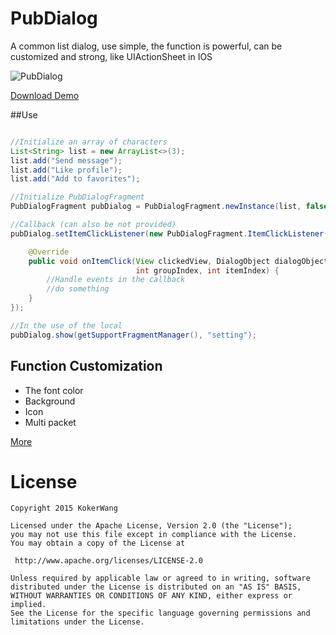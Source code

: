 # PubDialog
A common list dialog, use simple, the function is powerful, can be customized and strong, like UIActionSheet in IOS 

![PubDialog](https://github.com/KokerWang/PubDialog/blob/master/show_demo.gif)

[Download Demo](https://github.com/KokerWang/PubDialog/blob/master/apk/PubDialogExample-debug.apk?raw=true)

##Use

```java

//Initialize an array of characters
List<String> list = new ArrayList<>(3);
list.add("Send message");
list.add("Like profile");
list.add("Add to favorites");

//Initialize PubDialogFragment
PubDialogFragment pubDialog = PubDialogFragment.newInstance(list, false);

//Callback (can also be not provided)
pubDialog.setItemClickListener(new PubDialogFragment.ItemClickListener() {

    @Override
    public void onItemClick(View clickedView, DialogObject dialogObject,
                            int groupIndex, int itemIndex) {
        //Handle events in the callback
        //do something
    }
});

//In the use of the local
pubDialog.show(getSupportFragmentManager(), "setting");

```
## Function Customization
* The font color
* Background
* Icon
* Multi packet

[More](http://www.kokerwang.com/2015/02/27/PubDialog%20----%20%E4%B8%80%E4%B8%AA%E7%AE%80%E5%8D%95%E7%9A%84%E6%8F%90%E7%A4%BA%E5%AF%B9%E8%AF%9D%E6%A1%86.html)

License
============

    Copyright 2015 KokerWang

	Licensed under the Apache License, Version 2.0 (the "License");
	you may not use this file except in compliance with the License.
	You may obtain a copy of the License at

     http://www.apache.org/licenses/LICENSE-2.0

	Unless required by applicable law or agreed to in writing, software
	distributed under the License is distributed on an "AS IS" BASIS,
	WITHOUT WARRANTIES OR CONDITIONS OF ANY KIND, either express or implied.
	See the License for the specific language governing permissions and
	limitations under the License.
